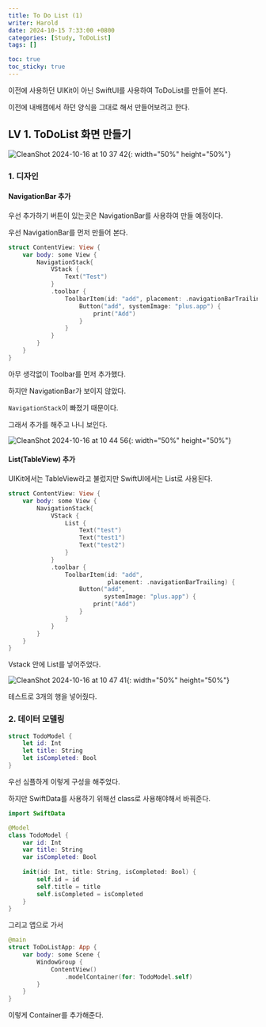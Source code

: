```yaml
---
title: To Do List (1)
writer: Harold
date: 2024-10-15 7:33:00 +0800
categories: [Study, ToDoList]
tags: []

toc: true
toc_sticky: true
---
```


이전에 사용하던 UIKit이 아닌 SwiftUI를 사용하여 ToDoList를 만들어 본다.

이전에 내배캠에서 하던 양식을 그대로 해서 만들어보려고 한다.

## LV 1. ToDoList 화면 만들기

![CleanShot 2024-10-16 at 10 37 42](https://github.com/user-attachments/assets/542fb222-13de-4b35-995b-4d6ae81bf1e0){: width="50%" height="50%"} 

### 1. 디자인

#### NavigationBar 추가

우선 추가하기 버튼이 있는곳은 NavigationBar를 사용하여 만들 예정이다.

우선 NavigationBar를 먼저 만들어 본다.

```swift
struct ContentView: View {
    var body: some View {
        NavigationStack{
            VStack {
                Text("Test")
            }
            .toolbar {
                ToolbarItem(id: "add", placement: .navigationBarTrailing) {
                    Button("add", systemImage: "plus.app") {
                        print("Add")
                    }
                }
            }
        }
    }
}
```

아무 생각없이 Toolbar를 먼저 추가했다.

하지만 NavigationBar가 보이지 않았다.

`NavigationStack`이 빠졌기 때문이다.

그래서 추가를 해주고 나니 보인다.

![CleanShot 2024-10-16 at 10 44 56](https://github.com/user-attachments/assets/d95684d9-f000-4451-9f83-a64cf705f233){: width="50%" height="50%"} 


#### List(TableView) 추가

UIKit에서는 TableView라고 불렀지만 SwiftUI에서는 List로 사용된다.

```swift
struct ContentView: View {
    var body: some View {
        NavigationStack{
            VStack {
                List {
                    Text("test")
                    Text("test1")
                    Text("test2")
                }
            }
            .toolbar {
                ToolbarItem(id: "add",
                            placement: .navigationBarTrailing) {
                    Button("add",
                           systemImage: "plus.app") {
                        print("Add")
                    }
                }
            }
        }
    }
}
```

Vstack 안에 List를 넣어주었다.

![CleanShot 2024-10-16 at 10 47 41](https://github.com/user-attachments/assets/e1b61346-a1c2-46f0-abff-9078ef4d0f6a){: width="50%" height="50%"} 

테스트로 3개의 행을 넣어줬다.

### 2. 데이터 모델링

```swift
struct TodoModel {
    let id: Int
    let title: String
    let isCompleted: Bool
}
```

우선 심플하게 이렇게 구성을 해주었다.

하지만 SwiftData를 사용하기 위해선 class로 사용해야해서 바꿔준다.

```swift
import SwiftData

@Model
class TodoModel {
    var id: Int
    var title: String
    var isCompleted: Bool
    
    init(id: Int, title: String, isCompleted: Bool) {
        self.id = id
        self.title = title
        self.isCompleted = isCompleted
    }
}

```

그리고 앱으로 가서

```swift
@main
struct ToDoListApp: App {
    var body: some Scene {
        WindowGroup {
            ContentView()
                .modelContainer(for: TodoModel.self)
        }
    }
}
```

이렇게 Container를 추가해준다.
